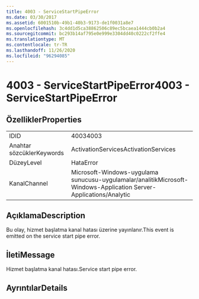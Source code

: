 ```yaml
---
title: 4003 - ServiceStartPipeError
ms.date: 03/30/2017
ms.assetid: 6001510b-49b1-40b3-9173-de1f0031a8e7
ms.openlocfilehash: 3c4dd1d5ca38862506c89ec5bcaea1444cb0b2a4
ms.sourcegitcommit: bc293b14af795e0e999e3304dd40c0222cf2ffe4
ms.translationtype: MT
ms.contentlocale: tr-TR
ms.lasthandoff: 11/26/2020
ms.locfileid: "96294085"
---
```

# <a name="4003---servicestartpipeerror"></a><span data-ttu-id="3104a-102">4003 - ServiceStartPipeError</span><span class="sxs-lookup"><span data-stu-id="3104a-102">4003 - ServiceStartPipeError</span></span>

## <a name="properties"></a><span data-ttu-id="3104a-103">Özellikler</span><span class="sxs-lookup"><span data-stu-id="3104a-103">Properties</span></span>  
  
|||  
|-|-|  
|<span data-ttu-id="3104a-104">ID</span><span class="sxs-lookup"><span data-stu-id="3104a-104">ID</span></span>|<span data-ttu-id="3104a-105">4003</span><span class="sxs-lookup"><span data-stu-id="3104a-105">4003</span></span>|  
|<span data-ttu-id="3104a-106">Anahtar sözcükler</span><span class="sxs-lookup"><span data-stu-id="3104a-106">Keywords</span></span>|<span data-ttu-id="3104a-107">ActivationServices</span><span class="sxs-lookup"><span data-stu-id="3104a-107">ActivationServices</span></span>|  
|<span data-ttu-id="3104a-108">Düzey</span><span class="sxs-lookup"><span data-stu-id="3104a-108">Level</span></span>|<span data-ttu-id="3104a-109">Hata</span><span class="sxs-lookup"><span data-stu-id="3104a-109">Error</span></span>|  
|<span data-ttu-id="3104a-110">Kanal</span><span class="sxs-lookup"><span data-stu-id="3104a-110">Channel</span></span>|<span data-ttu-id="3104a-111">Microsoft-Windows-uygulama sunucusu-uygulamalar/analitik</span><span class="sxs-lookup"><span data-stu-id="3104a-111">Microsoft-Windows-Application Server-Applications/Analytic</span></span>|  
  
## <a name="description"></a><span data-ttu-id="3104a-112">Açıklama</span><span class="sxs-lookup"><span data-stu-id="3104a-112">Description</span></span>  

 <span data-ttu-id="3104a-113">Bu olay, hizmet başlatma kanal hatası üzerine yayınlanır.</span><span class="sxs-lookup"><span data-stu-id="3104a-113">This event is emitted on the service start pipe error.</span></span>  
  
## <a name="message"></a><span data-ttu-id="3104a-114">İleti</span><span class="sxs-lookup"><span data-stu-id="3104a-114">Message</span></span>  

 <span data-ttu-id="3104a-115">Hizmet başlatma kanal hatası.</span><span class="sxs-lookup"><span data-stu-id="3104a-115">Service start pipe error.</span></span>  
  
## <a name="details"></a><span data-ttu-id="3104a-116">Ayrıntılar</span><span class="sxs-lookup"><span data-stu-id="3104a-116">Details</span></span>

